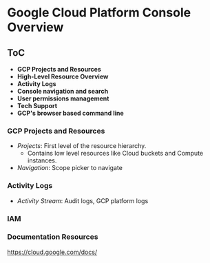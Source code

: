# Google Cloud Platform Console Overview

## ToC
* **GCP Projects and Resources**
* **High-Level Resource Overview**
* **Activity Logs**
* **Console navigation and search**
* **User permissions management**
* **Tech Support**
* **GCP's browser based command line**

### **GCP Projects and Resources**
* *Projects*: First level of the resource hierarchy.
    - Contains low level resources like Cloud buckets and Compute instances.
* *Navigation*: Scope picker to navigate

### **Activity Logs**
* *Activity Stream*: Audit logs, GCP platform logs

### **IAM**

### Documentation Resources
https://cloud.google.com/docs/
